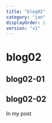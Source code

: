 ```yaml
---
title: "blog02"
category: "jan"
displayOrder: 1
version: "v1"
---
```


# blog02

## blog02-01
## blog02-02

In my post
